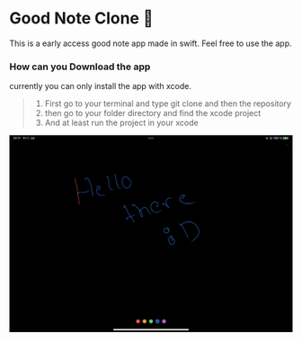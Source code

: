 # Good Note Clone 📓
This is a early access good note app made in swift. Feel free to use the app. 
### How can you Download the app
currently you can only install the app with xcode.
> 1. First go to your terminal and type git clone and then the repository
> 2. then go to your folder directory and find the xcode project 
> 3. And at least run the project in your xcode 

<img src="https://raw.githubusercontent.com/Nico-T-Ihle/GoodNoteClone/main/IMG_0157.PNG" />
